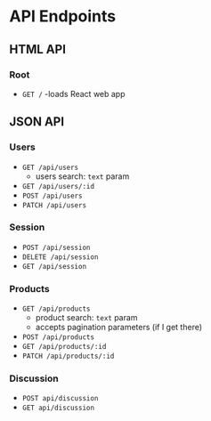 # API Endpoints

## HTML API

### Root

- `GET /` -loads React web app

## JSON API

### Users
- `GET /api/users`
  - users search: `text` param
- `GET /api/users/:id`
- `POST /api/users`
- `PATCH /api/users`

### Session
- `POST /api/session`
- `DELETE /api/session`
- `GET /api/session`

### Products
- `GET /api/products`
  - product search: `text` param
  - accepts pagination parameters (if I get there)
- `POST /api/products`
- `GET /api/products/:id`
- `PATCH /api/products/:id`

### Discussion
- `POST api/discussion`
- `GET api/discussion`
